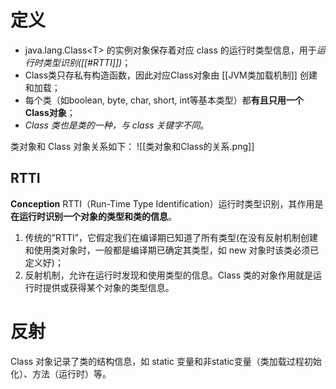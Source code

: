 # 定义
- java.lang.Class\<T> 的实例对象保存着对应 class 的运行时类型信息，用于*运行时类型识别([[#RTTI]])*；
- Class类只存私有构造函数，因此对应Class对象由 [[JVM类加载机制]] 创建和加载；
- 每个类（如boolean, byte, char, short, int等基本类型）都**有且只用一个Class对象**；
- *Class 类也是类的一种，与 class 关键字不同*。

类对象和 Class 对象关系如下：
![[类对象和Class的关系.png]]

## RTTI
**Conception**
RTTI（Run-Time Type Identification）运行时类型识别，其作用是**在运行时识别一个对象的类型和类的信息**。
1. 传统的”RTTI”，它假定我们在编译期已知道了所有类型(在没有反射机制创建和使用类对象时，一般都是编译期已确定其类型，如 new 对象时该类必须已定义好)；
2. 反射机制，允许在运行时发现和使用类型的信息。Class 类的对象作用就是运行时提供或获得某个对象的类型信息。



# 反射
Class 对象记录了类的结构信息，如 static 变量和非static变量（类加载过程初始化）、方法（运行时）等。

